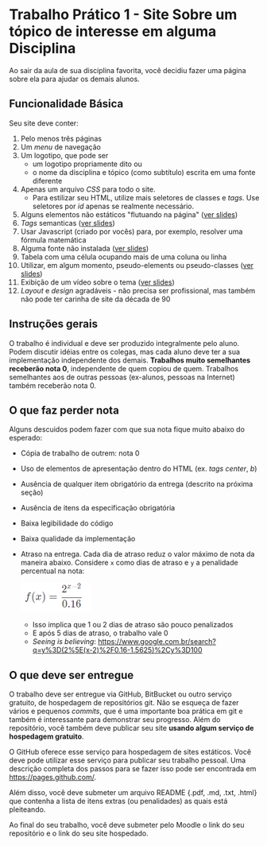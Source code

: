 # Trabalho Prático 1 - Site Sobre um tópico de interesse em alguma Disciplina

Ao sair da aula de sua disciplina favorita, você decidiu fazer uma página
sobre ela para ajudar os demais alunos.

## Funcionalidade Básica

Seu site deve conter:

1. Pelo menos três páginas
1. Um _menu_ de navegação
1. Um logotipo, que pode ser
   - um logotipo propriamente dito ou
   - o nome da disciplina e tópico (como subtítulo) escrita em uma fonte diferente
1. Apenas um arquivo _CSS_ para todo o site.
    - Para estilizar seu HTML, utilize mais seletores de classes e _tags_. Use seletores por _id_ apenas se realmente necessário.
1. Alguns elementos não estáticos "flutuando na página" ([ver slides][posicionamento])
1. _Tags_ semanticas ([ver slides][tags_semanticas])
1. Usar Javascript (criado por vocês) para, por exemplo, resolver uma fórmula matemática
1. Alguma fonte não instalada ([ver slides][webfonts])
1. Tabela com uma célula ocupando mais de uma coluna ou linha
1. Utilizar, em algum momento, pseudo-elements ou pseudo-classes ([ver slides][pseudo-coisas])
1. Exibição de um vídeo sobre o tema ([ver slides][video])
1. _Layout_ e _design_ agradáveis - não precisa ser profissional, mas também não
  pode ter carinha de site da década de 90

[pseudo-coisas]: https://fegemo.github.io/cefet-front-end/classes/html5/#pseudo-classes-e-pseudo-elements
[tags_semanticas]: https://fegemo.github.io/cefet-front-end/classes/html5/#divitite-e-tags-semanticas
[posicionamento]: https://fegemo.github.io/cefet-front-end/classes/css4
[video]: https://fegemo.github.io/cefet-front-end/classes/css3/#video-e-audio
[webfonts]: https://fegemo.github.io/cefet-front-end/classes/css3/#web-fonts
## Instruções gerais

O trabalho é individual e deve ser produzido integralmente pelo aluno. Podem discutir
idéias entre os colegas, mas cada aluno deve ter a sua implementação independente dos
demais. **Trabalhos muito semelhantes receberão nota 0**, independente de quem copiou
de quem. Trabalhos semelhantes aos de outras pessoas (ex-alunos, pessoas na Internet)
também receberão nota 0.


## O que faz perder nota

Alguns descuidos podem fazer com que sua nota fique muito abaixo do esperado:
- Cópia de trabalho de outrem: nota 0
- Uso de elementos de apresentação dentro do HTML (ex. _tags_ _center_, _b_)
- Ausência de qualquer item obrigatório da entrega (descrito na próxima seção)
- Ausência de itens da especificação obrigatória
- Baixa legibilidade do código
- Baixa qualidade da implementação
- Atraso na entrega. Cada dia de atraso reduz o valor máximo de nota da
  maneira abaixo. Considere `x` como dias de atraso e `y` a penalidade
  percentual na nota:

  ![](images/penalidade-por-atraso.png)
  - Isso implica que 1 ou 2 dias de atraso são pouco penalizados
  - E após 5 dias de atraso, o trabalho vale 0
  - _Seeing is believing_: https://www.google.com.br/search?q=y%3D(2%5E(x-2)%2F0.16-1.5625)%2Cy%3D100


## O que deve ser **entregue**

O trabalho deve ser entregue via GitHub, BitBucket ou outro serviço gratuito,
de hospedagem de repositórios git. Não se esqueça de fazer vários e
pequenos _commits_, que é uma importante boa prática em git e também é
interessante para demonstrar seu progresso. Além do repositório, você também
deve publicar seu site **usando algum serviço de hospedagem gratuito**.

O GitHub oferece esse serviço para hospedagem de sites estáticos.
Você deve pode utilizar esse serviço para publicar seu trabalho pessoal. Uma
descrição completa dos passos para se fazer isso pode ser encontrada em
https://pages.github.com/.

Além disso, você deve submeter um arquivo README {.pdf, .md, .txt, .html} que
contenha a lista de itens extras (ou penalidades) as quais está pleiteando.

Ao final do seu trabalho, você deve submeter pelo Moodle o link do seu repositório
e o link do seu site hospedado.
